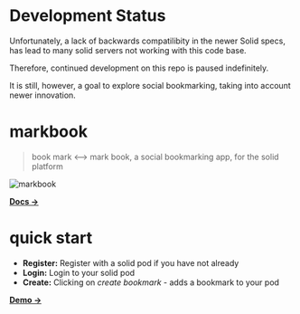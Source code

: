 # Development Status

Unfortunately, a lack of backwards compatilibity in the newer Solid specs, has lead to many solid servers not working with this code base.

Therefore, continued development on this repo is paused indefinitely.

It is still, however, a goal to explore social bookmarking, taking into account newer innovation.

# markbook

> book mark <-->  mark book, a social bookmarking app, for the solid platform

![markbook](https://mark-book.github.io/markbook/webmaps/index.html_files/image.png)

[**Docs →**](https://mark-book.github.io/markbook/webmaps/index.html)

# quick start

- **Register:** Register with a solid pod if you have not already
- **Login:** Login to your solid pod
- **Create:** Clicking on *create bookmark* - adds a bookmark to your pod

[**Demo →**](https://mark-book.github.io/markbook/)




